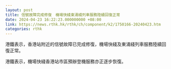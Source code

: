 ```yaml
---
layout: post
title: 信號故障完成修復　機場快綫東涌綫列車服務陸續回復正常
date: 2024-04-23 16:22:23.000000000 +08:00
link: https://news.rthk.hk/rthk/ch/component/k2/1750166-20240423.htm
categories: rthk
---
```


港鐵表示，香港站附近的信號故障已完成修復，機場快綫及東涌綫列車服務陸續回復正常。

港鐵表示，機場快綫香港站市區預辦登機服務亦正逐步恢復。
